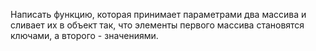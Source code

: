 Написать функцию, которая принимает параметрами два массива и сливает их в объект так, что элементы первого массива становятся ключами, а второго - значениями.
